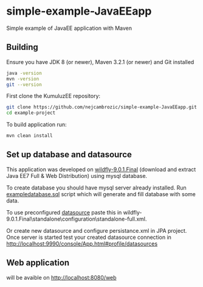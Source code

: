 # simple-example-JavaEEapp
Simple example of JavaEE application with Maven

## Building

Ensure you have JDK 8 (or newer), Maven 3.2.1 (or newer) and Git installed

```bash
java -version
mvn -version
git --version
```

First clone the KumuluzEE repository:

```bash
git clone https://github.com/nejcambrozic/simple-example-JavaEEapp.git
cd example-project
```

To build application run:

```bash
mvn clean install
```

## Set up database and datasource
This application was developed on [wildfly-9.0.1.Final](http://wildfly.org/downloads/) (download and extract Java EE7 Full & Web Distribution) using mysql database.

To create database you should have mysql server already installed. Run [exampledatabase.sql](https://gist.github.com/nejcambrozic/1c1431153cdbdac03b15) script which will generate and fill database with some data.

To use preconfigured [datasource](https://gist.github.com/nejcambrozic/1c1431153cdbdac03b15) paste this in wildfly-9.0.1.Final\standalone\configuration\standalone-full.xml.

Or create new datasource and configure persistance.xml in JPA project.
Once server is started test your created datasource connection in [http://localhost:9990/console/App.html#profile/datasources](http://localhost:9990/console/App.html#profile/datasources)

## Web application 

will be avaible on [http://localhost:8080/web](http://localhost:8080/web)




